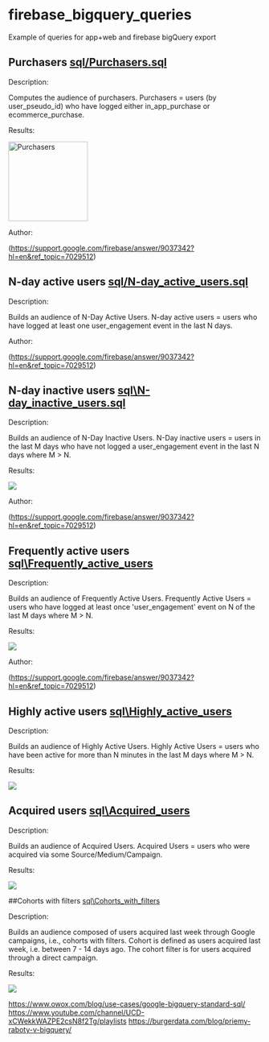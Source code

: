 # firebase_bigquery_queries
Example of queries for app+web and firebase bigQuery export


## Purchasers [sql/Purchasers.sql](sql/Purchasers.sql "Purchasers")

Description:

Computes the audience of purchasers.
Purchasers = users (by user_pseudo_id) who have logged either in_app_purchase or ecommerce_purchase.

Results:

<img width="158" alt="Purchasers" src="https://user-images.githubusercontent.com/16681043/67213115-2187e700-f426-11e9-8852-6a07d26a0d92.png">

Author:

(https://support.google.com/firebase/answer/9037342?hl=en&ref_topic=7029512)




## N-day active users [sql/N-day_active_users.sql](sql/N-day_active_users.sql "N-day active users")

Description:

Builds an audience of N-Day Active Users.
N-day active users = users who have logged at least one user_engagement event in the last N days.

Author:

(https://support.google.com/firebase/answer/9037342?hl=en&ref_topic=7029512)

## N-day inactive users [sql\N-day_inactive_users.sql](sql\N-day_inactive_users.sql "N-day inactive users")


Description:

Builds an audience of N-Day Inactive Users.
N-Day inactive users = users in the last M days who have not logged a
user_engagement event in the last N days where M > N.

Results:

<img src=https://user-images.githubusercontent.com/56918494/67683408-07a45200-f99a-11e9-91bb-6f34cd5965e7.jpg>


Author:

(https://support.google.com/firebase/answer/9037342?hl=en&ref_topic=7029512)

## Frequently active users [sql\Frequently_active_users](sql\Frequently_active_users "Frequently active users")

Description:

Builds an audience of Frequently Active Users.
 Frequently Active Users = users who have logged at least once
 'user_engagement' event on N of the last M days where M > N.

Results:

<img  src="https://user-images.githubusercontent.com/56918494/67683655-636edb00-f99a-11e9-8087-d5a6597c7a13.jpg">


 Author:

 (https://support.google.com/firebase/answer/9037342?hl=en&ref_topic=7029512)

## Highly active users [sql\Highly_active_users](sql\Highly_active_users "Highly active users")

Description:

Builds an audience of Highly Active Users.
Highly Active Users = users who have been active for more than N minutes in the last M days where M > N.

Results:

<img  src="https://user-images.githubusercontent.com/56918494/67485113-17f2bf00-f672-11e9-90a5-3c5eea67de7d.jpg">

## Acquired users [sql\Acquired_users](sql\Acquired_users "Acquired users")


Description:

Builds an audience of Acquired Users.
Acquired Users = users who were acquired via some Source/Medium/Campaign.

Results:

<img  src="https://user-images.githubusercontent.com/56918494/67491241-44600880-f67d-11e9-9cde-e066cd9bf2fb.jpg">


##Cohorts with filters [sql\Cohorts_with_filters](sql\Cohorts_with_filters "Cohorts with filters")

Description:

Builds an audience composed of users acquired last week through Google campaigns, i.e., cohorts with filters.
Cohort is defined as users acquired last week, i.e. between 7 - 14 days ago. The cohort filter is for users acquired through a direct
campaign.

Results:

<img  src="https://user-images.githubusercontent.com/56918494/67495491-a7ed3480-f683-11e9-939f-20184ddf93bb.jpg">



https://www.owox.com/blog/use-cases/google-bigquery-standard-sql/
https://www.youtube.com/channel/UCD-xCWekkWAZPE2csN8f2Tg/playlists
https://burgerdata.com/blog/priemy-raboty-v-bigquery/
